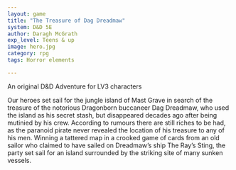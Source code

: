 ```yaml
---
layout: game
title: "The Treasure of Dag Dreadmaw"
system: D&D 5E
author: Daragh McGrath
exp_level: Teens & up
image: hero.jpg
category: rpg
tags: Horror elements

---
```


An original D&D Adventure for LV3 characters 

Our heroes set sail for the jungle island of Mast Grave in search of the treasure of the notorious Dragonborn buccaneer Dag Dreadmaw, who used the island as his secret stash, but disappeared decades ago after being mutinied by his crew. According to rumours there are still riches to be had, as the paranoid pirate never revealed the location of his treasure to any of his men. Winning a tattered map in a crooked game of cards from an old sailor who claimed to have sailed on Dreadmaw’s ship The Ray’s Sting, the party set sail for an island surrounded by the striking site of many sunken vessels. 
